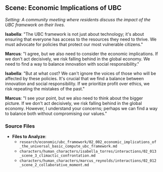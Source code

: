 ## Scene: Economic Implications of UBC
*Setting: A community meeting where residents discuss the impact of the UBC framework on their lives.*

**Isabella**: "The UBC framework is not just about technology; it's about ensuring that everyone has access to the resources they need to thrive. We must advocate for policies that protect our most vulnerable citizens."

**Marcus**: "I agree, but we also need to consider the economic implications. If we don't act decisively, we risk falling behind in the global economy. We need to find a way to balance innovation with social responsibility."

**Isabella**: "But at what cost? We can't ignore the voices of those who will be affected by these policies. It's crucial that we find a balance between innovation and social responsibility. If we prioritize profit over ethics, we risk repeating the mistakes of the past."

**Marcus**: "I see your point, but we also need to think about the bigger picture. If we don't act decisively, we risk falling behind in the global economy. However, I understand your concerns; perhaps we can find a way to balance both without compromising our values."

### Source Files
- **Files to Analyze**: 
  - `research/economic/ubc_framework/02_002_economic_implications_of_the_universal_basic_compute_ubc_framework.md`
  - `characters/human_characters/isabella_torres/interactions/02_013_scene_3_climactic_confrontation.md`
  - `characters/human_characters/marcus_reynolds/interactions/02_012_scene_2_collaborative_moment.md`
